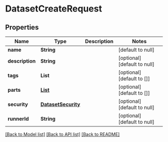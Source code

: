 # DatasetCreateRequest
## Properties

| Name | Type | Description | Notes |
|------------ | ------------- | ------------- | -------------|
| **name** | **String** |  | [default to null] |
| **description** | **String** |  | [optional] [default to null] |
| **tags** | **List** |  | [optional] [default to []] |
| **parts** | [**List**](DatasetPartCreateRequest.md) |  | [optional] [default to []] |
| **security** | [**DatasetSecurity**](DatasetSecurity.md) |  | [optional] [default to null] |
| **runnerId** | **String** |  | [optional] [default to null] |

[[Back to Model list]](../README.md#documentation-for-models) [[Back to API list]](../README.md#documentation-for-api-endpoints) [[Back to README]](../README.md)

